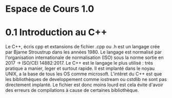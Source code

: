 <h1>Espace de Cours 1.0</h1>

<h1>0.1 Introduction au C++</h1>

Le C++, écris cpp et extansions de fichier .cpp ou .h est un langage crée par Bjarne Stroustrup dans les années 1980. Le langage est
normalisé par l'organisation internationale de normalisation (ISO) sous la norme sortie en 2017 -> ISO/CEI 14882:2017. 
Le C++ est le langage le plus utilisé : très pratique a manier, leger et surtout rapide. Il est implanté dans le noyau UNIX, a la base 
de tous les OS comme microsoft. L'intêret du C++ est que les bibliothèques de developpement comme iostream ou cstdlib ne sont pas
directement implanté. Le fichier est donc moins lourd est cela évite d'avoir des erreurs de compilations à cause de certaines 
bibliothèque. 

